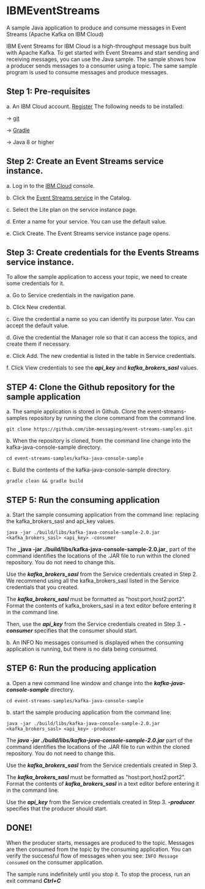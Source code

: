 # IBMEventStreams
A sample Java application to produce and consume messages in Event Streams (Apache Kafka on IBM Cloud)

IBM Event Streams for IBM Cloud is a high-throughput message bus built with Apache Kafka. To get started with Event Streams and start sending and receiving messages, you can use the Java sample. The sample shows how a producer sends messages to a consumer using a topic. The same sample program is used to consume messages and produce messages.

## Step 1: Pre-requisites
a. An IBM Cloud account. [Register](https://cloud.ibm.com/registration)
The following needs to be installed:

-> [git](https://git-scm.com/)

-> [Gradle](https://gradle.org/)

-> Java 8 or higher

## Step 2: Create an Event Streams service instance.

a. Log in to the [IBM Cloud](https://cloud.ibm.com/) console.

b. Click the [Event Streams service](https://cloud.ibm.com/catalog/services/event-streams) in the Catalog.

c. Select the Lite plan on the service instance page.

d. Enter a name for your service. You can use the default value.

e. Click Create. The Event Streams service instance page opens.

## Step 3: Create credentials for the Events Streams service instance.

To allow the sample application to access your topic, we need to create some credentials for it.

a. Go to Service credentials in the navigation pane.

b. Click New credential.

c. Give the credential a name so you can identify its purpose later. You can accept the default value.

d. Give the credential the Manager role so that it can access the topics, and create them if necessary.

e. Click Add. The new credential is listed in the table in Service credentials.

f. Click View credentials to see the **_api_key_** and **_kafka_brokers_sasl_** values.

## STEP 4: Clone the Github repository for the sample application

a. The sample application is stored in Github. Clone the event-streams-samples repository by running the clone command from the command line.

 `git clone https://github.com/ibm-messaging/event-streams-samples.git`

b. When the repository is cloned, from the command line change into the kafka-java-console-sample directory.

`cd event-streams-samples/kafka-java-console-sample`

c. Build the contents of the kafka-java-console-sample directory.

`gradle clean && gradle build`

## STEP 5: Run the consuming application

a. Start the sample consuming application from the command line: replacing the kafka_brokers_sasl and api_key values.

`java -jar ./build/libs/kafka-java-console-sample-2.0.jar <kafka_brokers_sasl> <api_key> -consumer`

The **_java -jar ./build/libs/kafka-java-console-sample-2.0.jar**_ part of the command identifies the locations of the .JAR file to run within the cloned repository. You do not need to change this.

Use the **_kafka_brokers_sasl_** from the Service credentials created in Step 2. We recommend using all the kafka_brokers_sasl listed in the Service credentials that you created.

The **_kafka_brokers_sasl_** must be formatted as "host:port,host2:port2".
Format the contents of kafka_brokers_sasl in a text editor before entering it in the command line.

Then, use the **_api_key_** from the Service credentials created in Step 3. **_-consumer_** specifies that the consumer should start.

b. An INFO No messages consumed is displayed when the consuming application is running, but there is no data being consumed.

## STEP 6: Run the producing application

a. Open a new command line window and change into the **_kafka-java-console-sample_** directory.

 `cd event-streams-samples/kafka-java-console-sample`
 
b. start the sample producing application from the command line: 

 `java -jar ./build/libs/kafka-java-console-sample-2.0.jar <kafka_brokers_sasl> <api_key> -producer`
 
The **_java -jar ./build/libs/kafka-java-console-sample-2.0.jar_** part of the command identifies the locations of the .JAR file to run within the cloned repository. You do not need to change this.

Use the **_kafka_brokers_sasl_** from the Service credentials created in Step 3. 

The **_kafka_brokers_sasl_** must be formatted as "host:port,host2:port2".
Format the contents of **_kafka_brokers_sasl_** in a text editor before entering it in the command line.

Use the **_api_key_** from the Service credentials created in Step 3. **_-producer_** specifies that the producer should start.


## DONE!
When the producer starts, messages are produced to the topic. Messages are then consumed from the topic by the consuming application. You can verify the successful flow of messages when you see:
 `INFO Message consumed` on the consumer application. 

The sample runs indefinitely until you stop it. To stop the process, run an exit command **_Ctrl+C_**


